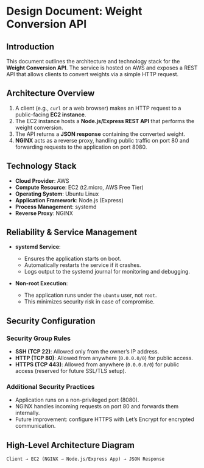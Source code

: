 # Design Document: Weight Conversion API

## Introduction

This document outlines the architecture and technology stack for the **Weight Conversion API**. The service is hosted on AWS and exposes a REST API that allows clients to convert weights via a simple HTTP request.

## Architecture Overview

1. A client (e.g., `curl` or a web browser) makes an HTTP request to a public-facing **EC2 instance**.
2. The EC2 instance hosts a **Node.js/Express REST API** that performs the weight conversion.
3. The API returns a **JSON response** containing the converted weight.
4. **NGINX** acts as a reverse proxy, handling public traffic on port 80 and forwarding requests to the application on port 8080.


## Technology Stack

* **Cloud Provider**: AWS
* **Compute Resource**: EC2 (t2.micro, AWS Free Tier)
* **Operating System**: Ubuntu Linux
* **Application Framework**: Node.js (Express)
* **Process Management**: systemd
* **Reverse Proxy**: NGINX


## Reliability & Service Management

* **systemd Service**:

  * Ensures the application starts on boot.
  * Automatically restarts the service if it crashes.
  * Logs output to the systemd journal for monitoring and debugging.

* **Non-root Execution**:

  * The application runs under the `ubuntu` user, not `root`.
  * This minimizes security risk in case of compromise.



## Security Configuration

### Security Group Rules

* **SSH (TCP 22)**: Allowed only from the owner’s IP address.
* **HTTP (TCP 80)**: Allowed from anywhere (`0.0.0.0/0`) for public access.
* **HTTPS (TCP 443)**: Allowed from anywhere (`0.0.0.0/0`) for public access (reserved for future SSL/TLS setup).

### Additional Security Practices

* Application runs on a non-privileged port (8080).
* NGINX handles incoming requests on port 80 and forwards them internally.
* Future improvement: configure HTTPS with Let’s Encrypt for encrypted communication.


## High-Level Architecture Diagram

```
Client → EC2 (NGINX → Node.js/Express App) → JSON Response
```

